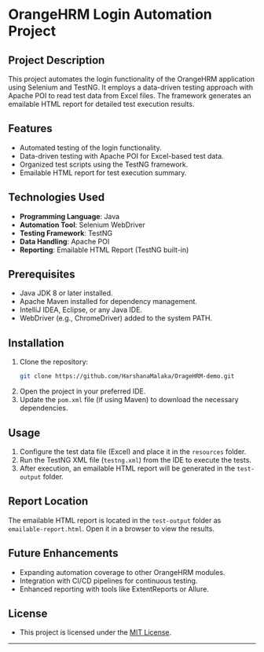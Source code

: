# OrangeHRM Login Automation Project  

## Project Description  
This project automates the login functionality of the OrangeHRM application using Selenium and TestNG. It employs a data-driven testing approach with Apache POI to read test data from Excel files. The framework generates an emailable HTML report for detailed test execution results.  

## Features  
- Automated testing of the login functionality.  
- Data-driven testing with Apache POI for Excel-based test data.  
- Organized test scripts using the TestNG framework.  
- Emailable HTML report for test execution summary.  

## Technologies Used  
- **Programming Language**: Java  
- **Automation Tool**: Selenium WebDriver  
- **Testing Framework**: TestNG  
- **Data Handling**: Apache POI  
- **Reporting**: Emailable HTML Report (TestNG built-in)  

## Prerequisites  
- Java JDK 8 or later installed.  
- Apache Maven installed for dependency management.  
- IntelliJ IDEA, Eclipse, or any Java IDE.  
- WebDriver (e.g., ChromeDriver) added to the system PATH.  

## Installation  
1. Clone the repository:  
   ```bash  
   git clone https://github.com/HarshanaMalaka/OrageHRM-demo.git
2. Open the project in your preferred IDE.  
3. Update the `pom.xml` file (if using Maven) to download the necessary dependencies.  

## Usage  
1. Configure the test data file (Excel) and place it in the `resources` folder.  
2. Run the TestNG XML file (`testng.xml`) from the IDE to execute the tests.  
3. After execution, an emailable HTML report will be generated in the `test-output` folder.  

## Report Location  
The emailable HTML report is located in the `test-output` folder as `emailable-report.html`. Open it in a browser to view the results.  

## Future Enhancements  
- Expanding automation coverage to other OrangeHRM modules.  
- Integration with CI/CD pipelines for continuous testing.  
- Enhanced reporting with tools like ExtentReports or Allure.

 ## License  
 - This project is licensed under the [MIT License](LICENSE). 

---



